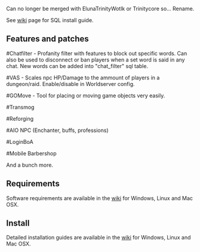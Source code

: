 Can no longer be merged with ElunaTrinityWotlk or Trinitycore so... Rename.

See [wiki](https://github.com/Joslyn-Maddie/MaddieCore/wiki) page for SQL install guide.

## Features and patches
 
 #Chatfilter - Profanity filter with features to block out specific words. Can also be used to disconnect or ban players
 when a set word is said in any chat. New words can be added into "chat_filter" sql table.
  
 #VAS - Scales npc HP/Damage to the ammount of players in a dungeon/raid. Enable/disable in Worldserver config.
 
 #GOMove - Tool for placing or moving game objects very easily.
 
 #Transmog
 
 #Reforging
 
 #AIO NPC (Enchanter, buffs, professions)
  
 #LoginBoA
 
 #Mobile Barbershop
 
 
 And a bunch more.

## Requirements


Software requirements are available in the [wiki](http://www.trinitycore.info/display/tc/Requirements) for
Windows, Linux and Mac OSX.


## Install

Detailed installation guides are available in the [wiki](http://www.trinitycore.info/display/tc/Installation+Guide) for
Windows, Linux and Mac OSX.

